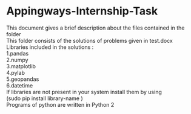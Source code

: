 # Appingways-Internship-Task


This document gives a brief description about the files contained in the folder  
This folder consists of the solutions of problems given in test.docx  
Libraries included in the solutions :  
1.pandas  
2.numpy  
3.matplotlib  
4.pylab  
5.geopandas  
6.datetime  
If libraries are not present in your system install them by using  
(sudo pip install library-name )  
Programs of python are written in Python 2  
